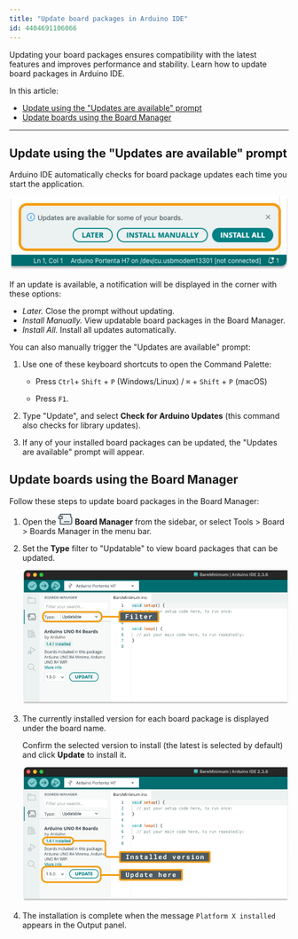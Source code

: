 ```yaml
---
title: "Update board packages in Arduino IDE"
id: 4404691106066
---
```


Updating your board packages ensures compatibility with the latest features and improves performance and stability. Learn how to update board packages in Arduino IDE.

In this article:

<!-- TOC -->

- [Update using the "Updates are available" prompt](#update-using-the-updates-are-available-prompt)
- [Update boards using the Board Manager](#update-boards-using-the-board-manager)

<!-- /TOC -->

---

## Update using the "Updates are available" prompt

Arduino IDE automatically checks for board package updates each time you start the application.

![Prompt with the text "Updates are available for some of your boards" and the options "Later", "Install Manually", and "Install All".](img/updates-available.png)

If an update is available, a notification will be displayed in the corner with these options:

- _Later._ Close the prompt without updating.
- _Install Manually._ View updatable board packages in the Board Manager.
- _Install All._ Install all updates automatically.

You can also manually trigger the "Updates are available" prompt:

1. Use one of these keyboard shortcuts to open the Command Palette:

   - Press `Ctrl`+ `Shift` + `P` (Windows/Linux) / `⌘` + `Shift` + `P` (macOS)

   - Press `F1`.

2. Type "Update", and select **Check for Arduino Updates** (this command also checks for library updates).

3. If any of your installed board packages can be updated, the "Updates are available" prompt will appear.

## Update boards using the Board Manager

Follow these steps to update board packages in the Board Manager:

1. Open the ![Boards Manager icon](img/symbol_board.png) **Board Manager** from the sidebar, or select Tools > Board > Boards Manager in the menu bar.

2. Set the **Type** filter to "Updatable" to view board packages that can be updated. <!-- You can also search for any board by typing in the text field. -->

   ![Board Manager](img/update-board-version-filter.png)

3. The currently installed version for each board package is displayed under the board name.

   Confirm the selected version to install (the latest is selected by default) and click **Update** to install it.

   ![Board Manager](img/update-board-version.png)

4. The installation is complete when the message `Platform X installed` appears in the Output panel.
